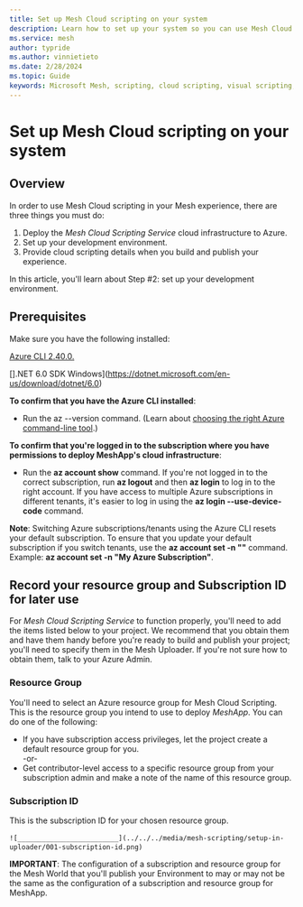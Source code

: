 ```yaml
---
title: Set up Mesh Cloud scripting on your system
description: Learn how to set up your system so you can use Mesh Cloud Script in your Unity project.
ms.service: mesh
author: typride
ms.author: vinnietieto
ms.date: 2/28/2024
ms.topic: Guide
keywords: Microsoft Mesh, scripting, cloud scripting, visual scripting, coding
---
```


# Set up Mesh Cloud scripting on your system

## Overview

In order to use Mesh Cloud scripting in your Mesh experience, there are three things you must do:

1. Deploy the *Mesh Cloud Scripting Service* cloud infrastructure to Azure.
2. Set up your development environment.  
1. Provide cloud scripting details when you build and publish your experience.

In this article, you'll learn about Step #2: set up your development environment.

## Prerequisites

Make sure you have the following installed:

[Azure CLI 2.40.0.](https://learn.microsoft.com/en-us/cli/azure/install-azure-cli)

[].NET 6.0 SDK Windows](https://dotnet.microsoft.com/en-us/download/dotnet/6.0)

**To confirm that you have the Azure CLI installed**:

- Run the az --version command. (Learn about [choosing the right Azure command-line tool](/cli/azure/choose-the-right-azure-command-line-tool).)

**To confirm that you're logged in to the subscription where you have permissions to deploy MeshApp's cloud infrastructure**:

- Run the **az account show** command. If you're not logged in to the correct subscription, run **az logout** and then **az login** to log in to the right account. If you have access to multiple Azure subscriptions in different tenants, it's easier to log in using the **az login --use-device-code** command.

**Note**: Switching Azure subscriptions/tenants using the Azure CLI resets your default subscription. To ensure that you update your default subscription if you switch tenants, use the **az account set -n "<subscription-name>"** command. Example: **az account set -n "My Azure Subscription"**.

## Record your resource group and Subscription ID for later use

For *Mesh Cloud Scripting Service* to function properly, you'll need to add the items listed below to your project. We recommend that you obtain them and have them handy before you're ready to build and publish your project; you'll need to specify them in the Mesh Uploader.  If you're not sure how to obtain them, talk to your Azure Admin.

### Resource Group

You'll need to select an Azure resource group for Mesh Cloud Scripting. This is the resource group you intend to use to deploy *MeshApp*. You can do one of the following:

- If you have subscription access privileges, let the project create a default resource group for you.  
-or-  
- Get contributor-level access to a specific resource group from your subscription admin and make a note of the name of this resource group.  

### Subscription ID

This is the subscription ID for your chosen resource group. 

    ![_________________________](../../../media/mesh-scripting/setup-in-uploader/001-subscription-id.png)

**IMPORTANT**: The configuration of a subscription and resource group for the Mesh World that you'll publish your Environment to may or may not be the same as the configuration of a subscription and resource group for MeshApp.


